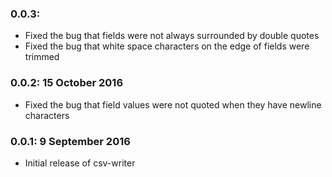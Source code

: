 
### 0.0.3:

* Fixed the bug that fields were not always surrounded by double quotes
* Fixed the bug that white space characters on the edge of fields were trimmed

### 0.0.2: 15 October 2016

* Fixed the bug that field values were not quoted when they have newline characters

### 0.0.1: 9 September 2016

* Initial release of csv-writer

